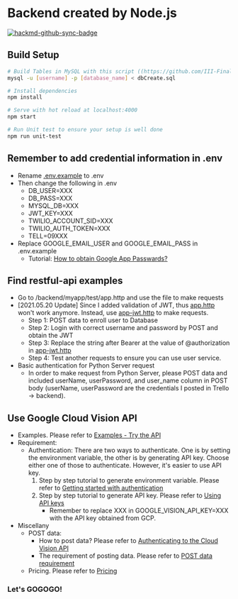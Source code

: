 # Backend created by Node.js
[![hackmd-github-sync-badge](https://hackmd.io/ltKybsAsREWgua7zq238qg/badge)](https://hackmd.io/ltKybsAsREWgua7zq238qg)
## Build Setup
```bash
# Build Tables in MySQL with this script ((https://github.com/III-Final-Project/Final-Project/blob/main/back-end/myapp/config/dbInfo/dbCreate.sql))
mysql -u [username] -p [database_name] < dbCreate.sql 

# Install dependencies
npm install

# Serve with hot reload at localhost:4000
npm start

# Run Unit test to ensure your setup is well done
npm run unit-test

```
## Remember to add credential information in .env
- Rename [.env.example](https://github.com/III-Final-Project/Final-Project/blob/main/back-end/myapp/.env.example) to .env
- Then change the following in .env
    - DB_USER=XXX
    - DB_PASS=XXX
    - MYSQL_DB=XXX
    - JWT_KEY=XXX
    - TWILIO_ACCOUNT_SID=XXX
    - TWILIO_AUTH_TOKEN=XXX
    - TELL=09XXX
- Replace GOOGLE_EMAIL_USER and GOOGLE_EMAIL_PASS in .env.example
    - Tutorial: [How to obtain Google App Passwards?](https://lininu.blogspot.com/2017/09/NodeJSSendMailService.html)

## Find restful-api examples
- Go to /backend/myapp/test/app.http and use the file to make requests
- [2021.05.20 Update] Since I added validation of JWT, thus [app.http](https://github.com/III-Final-Project/Final-Project/blob/main/back-end/myapp/test/api.http) won't work anymore. Instead, use [app-jwt.http](https://github.com/III-Final-Project/Final-Project/blob/main/back-end/myapp/test/api-jwt.http) to make requests.
    - Step 1: POST data to enroll user to Database 
    - Step 2: Login with correct username and password by POST and obtain the JWT 
    - Step 3: Replace the string after Bearer at the value of @authorization in [app-jwt.http](https://github.com/III-Final-Project/Final-Project/blob/main/back-end/myapp/test/api-jwt.http)
    - Step 4: Test another requests to ensure you can use user service.
- Basic authentication for Python Server request
    - In order to make request from Python Server, please POST data and included userName, userPassword, and user_name column in POST body (userName, userPassword are the credentials I posted in Trello -> backend).

## Use Google Cloud Vision API
- Examples. Please refer to [Examples - Try the API](https://cloud.google.com/vision/)
- Requirement:
    - Authentication: There are two ways to authenticate. One is by setting the environment variable, the other is by generating API key. Choose either one of those to authenticate. However, it's easier to use API key. 
        1. Step by step tutorial to generate environment variable. Please refer to [Getting started with authentication](https://cloud.google.com/docs/authentication/getting-started)
        2. Step by step tutorial to generate API key. Please refer to [Using API keys](https://cloud.google.com/docs/authentication/api-keys)
            - Remember to replace XXX in GOOGLE_VISION_API_KEY=XXX with the API key obtained from GCP.
- Miscellany
    - POST data:
        - How to post data? Please refer to [Authenticating to the Cloud Vision API](https://cloud.google.com/vision/product-search/docs/auth)
        - The requirement of posting data. Please refer to [POST data requirement](https://cloud.google.com/vision/docs/request)
    - Pricing. Please refer to [Pricing](https://cloud.google.com/vision/pricing)
    


### Let's GOGOGO!
